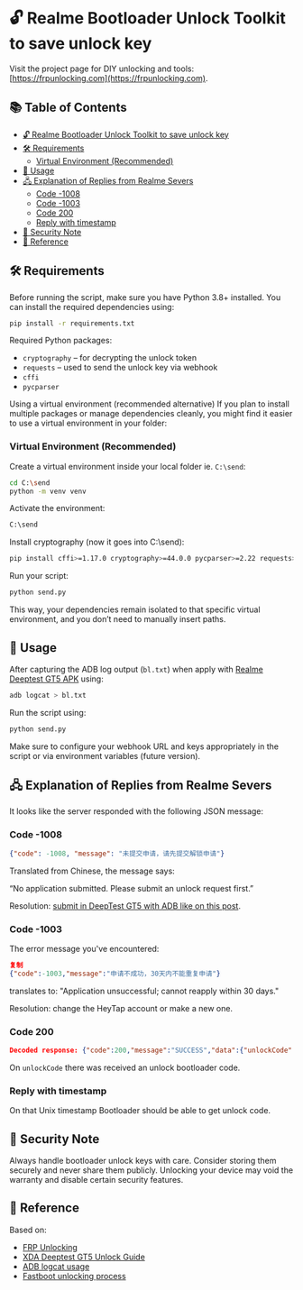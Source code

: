 # 🔓 Realme Bootloader Unlock Toolkit to save unlock key

Visit the project page for DIY unlocking and tools: [https://frpunlocking.com](https://frpunlocking.com).

## 📚 Table of Contents

- [🔓 Realme Bootloader Unlock Toolkit to save unlock key](#️-realme-bootloader-unlock-toolkit-to-save-unlock-key)
- [🛠 Requirements](#️-requirements)
  - [Virtual Environment (Recommended)](#virtual-environment-recommended)
- [🚀 Usage](#️-usage)
- [🖧 Explanation of Replies from Realme Severs](#️-explanation-of-replies-from-realme-severs)
  - [Code -1008](#code--1008)
  - [Code -1003](#code--1003)
  - [Code 200](#code-200)
  - [Reply with timestamp](#reply-with-timestamp)
- [🔐 Security Note](#️-security-note)
- [🧠 Reference](#️-reference)

## 🛠 Requirements

Before running the script, make sure you have Python 3.8+ installed. You can install the required dependencies using:

```bash
pip install -r requirements.txt
```

Required Python packages:
- `cryptography` – for decrypting the unlock token
- `requests` – used to send the unlock key via webhook
- `cffi`
- `pycparser`

Using a virtual environment (recommended alternative)
If you plan to install multiple packages or manage dependencies cleanly, you might find it easier to use a virtual environment in your folder:

### Virtual Environment (Recommended)

Create a virtual environment inside your local folder ie. `C:\send`:

```bash
cd C:\send
python -m venv venv
```
Activate the environment:

```bash
C:\send
```

Install cryptography (now it goes into C:\send):

```bash
pip install cffi>=1.17.0 cryptography>=44.0.0 pycparser>=2.22 requests>=2.25.0
```

Run your script:

```bash
python send.py
```

This way, your dependencies remain isolated to that specific virtual environment, and you don’t need to manually insert paths.

## 🚀 Usage

After capturing the ADB log output (`bl.txt`) when apply with [Realme Deeptest GT5 APK](https://frpunlocking.com/diy-unlock/realme-bootloader-unlock/) using:

```bash
adb logcat > bl.txt
```

Run the script using:

```bash
python send.py
```

Make sure to configure your webhook URL and keys appropriately in the script or via environment variables (future version).

## 🖧 Explanation of Replies from Realme Severs

It looks like the server responded with the following JSON message:

### Code -1008

```json
{"code": -1008, "message": "未提交申请，请先提交解锁申请"}
```

Translated from Chinese, the message says:

“No application submitted. Please submit an unlock request first.”

Resolution: [submit in DeepTest GT5 with ADB like on this post](https://frpunlocking.com/how-to-unlock-bootloader-of-a-realme-device/).

### Code -1003

The error message you've encountered:

```json
复制
{"code":-1003,"message":"申请不成功，30天内不能重复申请"}
```

translates to: "Application unsuccessful; cannot reapply within 30 days."

Resolution: change the HeyTap account or make a new one.

### Code 200

```json
Decoded response: {"code":200,"message":"SUCCESS","data":{"unlockCode":"lot-of-chars"}}
```

On `unlockCode` there was received an unlock bootloader code.

### Reply with timestamp

On that Unix timestamp Bootloader should be able to get unlock code.

## 🔐 Security Note

Always handle bootloader unlock keys with care. Consider storing them securely and never share them publicly. Unlocking your device may void the warranty and disable certain security features.

## 🧠 Reference

Based on:
- [FRP Unlocking](https://frpunlocking.com)
- [XDA Deeptest GT5 Unlock Guide](https://forum.xda-developers.com/t/guide-bootloader-unlock-for-realme-android-13-14-models-via-deeptest-gt-5.4632127/)
- [ADB logcat usage](https://developer.android.com/studio/command-line/logcat)
- [Fastboot unlocking process](https://source.android.com/docs/core/architecture/bootloader/locking_unlocking)
